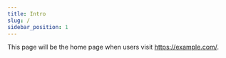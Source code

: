 ```yaml
---
title: Intro
slug: /
sidebar_position: 1
---
```


This page will be the home page when users visit https://example.com/.


